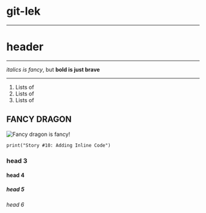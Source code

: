 # git-lek
---------------------------------------------
# header
*********************************************
*italics is fancy*, but **bold is just brave**
______________________________________________
1. Lists of
2. Lists of
3. Lists of
## FANCY DRAGON
![Fancy dragon is fancy!](https://upload.wikimedia.org/wikipedia/commons/2/2b/Kali-dragon-icon.svg "Fancy dragon!")

`print("Story #10: Adding Inline Code")`
### head 3
#### head 4
##### head 5
###### head 6

